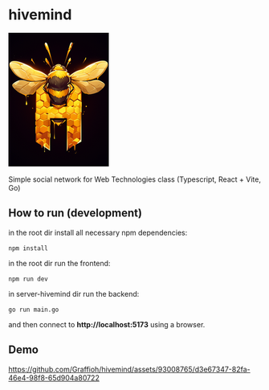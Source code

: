 # hivemind
![hivemind-logo](./public/hivemind-logo-resized.png)

Simple social network for Web Technologies class (Typescript, React + Vite, Go)

## How to run (development)

in the root dir install all necessary npm dependencies:

~~~
npm install
~~~

in the root dir run the frontend:

~~~
npm run dev
~~~

in server-hivemind dir run the backend:

~~~
go run main.go
~~~

and then connect to **http://localhost:5173** using a browser.

## Demo

https://github.com/Graffioh/hivemind/assets/93008765/d3e67347-82fa-46e4-98f8-65d904a80722

